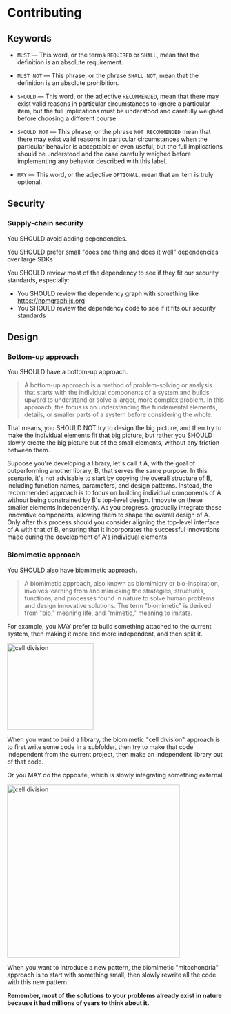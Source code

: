 # Contributing

## Keywords

- `MUST` — This word, or the terms `REQUIRED` or `SHALL`, mean that the
   definition is an absolute requirement.

- `MUST NOT` — This phrase, or the phrase `SHALL NOT`, mean that the
   definition is an absolute prohibition.

- `SHOULD` — This word, or the adjective `RECOMMENDED`, mean that there
   may exist valid reasons in particular circumstances to ignore a
   particular item, but the full implications must be understood and
   carefully weighed before choosing a different course.

- `SHOULD NOT` — This phrase, or the phrase `NOT RECOMMENDED` mean that
   there may exist valid reasons in particular circumstances when the
   particular behavior is acceptable or even useful, but the full
   implications should be understood and the case carefully weighed
   before implementing any behavior described with this label.

- `MAY` — This word, or the adjective `OPTIONAL`, mean that an item is
   truly optional.

## Security

### Supply-chain security

You SHOULD avoid adding dependencies.

You SHOULD prefer small "does one thing and does it well" dependencies over large SDKs

You SHOULD review most of the dependency to see if they fit our security standards, especially:
- You SHOULD review the dependency graph with something like https://npmgraph.js.org
- You SHOULD review the dependency code to see if it fits our security standards

## Design

### Bottom-up approach

You SHOULD have a bottom-up approach.

> A bottom-up approach is a method of problem-solving or analysis that starts with the individual components of a system and builds upward to understand or solve a larger, more complex problem. In this approach, the focus is on understanding the fundamental elements, details, or smaller parts of a system before considering the whole.

That means, you SHOULD NOT try to design the big picture, and then try to make the individual elements fit that big picture, but rather you SHOULD slowly create the big picture out of the small elements, without any friction between them.

Suppose you're developing a library, let's call it A, with the goal of outperforming another library, B, that serves the same purpose. In this scenario, it's not advisable to start by copying the overall structure of B, including function names, parameters, and design patterns. Instead, the recommended approach is to focus on building individual components of A without being constrained by B's top-level design. Innovate on these smaller elements independently. As you progress, gradually integrate these innovative components, allowing them to shape the overall design of A. Only after this process should you consider aligning the top-level interface of A with that of B, ensuring that it incorporates the successful innovations made during the development of A's individual elements.

### Biomimetic approach

You SHOULD also have biomimetic approach.

> A biomimetic approach, also known as biomimicry or bio-inspiration, involves learning from and mimicking the strategies, structures, functions, and processes found in nature to solve human problems and design innovative solutions. The term "biomimetic" is derived from "bio," meaning life, and "mimetic," meaning to imitate.

For example, you MAY prefer to build something attached to the current system, then making it more and more independent, and then split it.

<img src="https://github.com/brumewallet/wallet/assets/4405263/59539df6-4afd-40e0-a5aa-6249f3319506" alt="cell division" width="200"/>

When you want to build a library, the biomimetic "cell division" approach is to first write some code in a subfolder, then try to make that code independent from the current project, then make an independent library out of that code.

Or you MAY do the opposite, which is slowly integrating something external.

<img src="https://github.com/brumewallet/wallet/assets/4405263/ee0cf66d-a727-4e2f-8d64-8e3251595c24" alt="cell division" width="400"/>

When you want to introduce a new pattern, the biomimetic "mitochondria" approach is to start with something small, then slowly rewrite all the code with this new pattern.

**Remember, most of the solutions to your problems already exist in nature because it had millions of years to think about it.**
